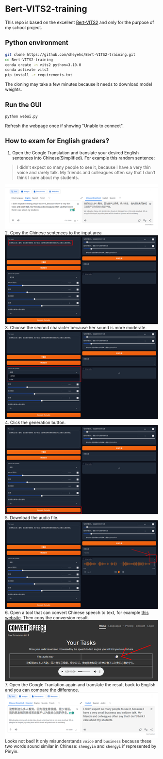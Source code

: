 # Bert-VITS2-training

This repo is based on the excellent [Bert-VITS2](https://github.com/fishaudio/Bert-VITS2) and only for the purpose of my school project.


## Python environment
```bash
git clone https://github.com/sheyehs/Bert-VITS2-training.git
cd Bert-VITS2-training
conda create -n vits2 python=3.10.0
conda activate vits2
pip install -r requirements.txt
```
The cloning may take a few minutes because it needs to download model weights.
## Run the GUI
```bash
python webui.py
```
Refresh the webpage once if showing "Unable to connect".
## How to exam for English graders?
1. Open the Google Translation and translate your desired English sentences into Chinese(Simplified). For example this random sentence:

> I didn't expect so many people to see it, because I have a very thin voice and rarely talk. My friends and colleagues often say that I don’t think I care about my students.

![](assets/step1.png)
2. Cpoy the Chinese sentences to the input area
![](assets/step2.png)
3. Choose the second character because her sound is more moderate.
![](assets/step3.png)
4. Click the generation button.
![](assets/step4.png)
5. Download the audio file.
![](assets/step5.png)
6. Open a tool that can convert Chinese speech to text, for example [this website](https://convertspeech.com/zh-CN/). Then copy the conversion result.
![](assets/step6.png)
7. Open the Google Tranlation again and translate the result back to English and you can compare the difference.
![](assets/step7.png)
Looks not bad! It only misunderstands `voice` and `business` because these two words sound similar in Chinese: `shengyin` and `shengyi` if represented by Pinyin.
